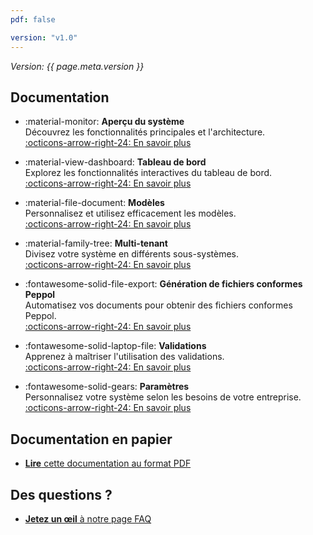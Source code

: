 ```yaml
---
pdf: false

version: "v1.0"
---
```


<span class="version-label">*Version: {{ page.meta.version }}*</span>

## Documentation

<div class="grid cards" markdown>

- :material-monitor: **Aperçu du système**  
  Découvrez les fonctionnalités principales et l'architecture.  
  [:octicons-arrow-right-24: En savoir plus](System%20Overview/index.md)

- :material-view-dashboard: **Tableau de bord**  
  Explorez les fonctionnalités interactives du tableau de bord.  
  [:octicons-arrow-right-24: En savoir plus](System%20Overview/Dashboard.md)

- :material-file-document: **Modèles**  
  Personnalisez et utilisez efficacement les modèles.  
  [:octicons-arrow-right-24: En savoir plus](System%20Overview/Template.md)

- :material-family-tree: **Multi-tenant**  
  Divisez votre système en différents sous-systèmes.  
  [:octicons-arrow-right-24: En savoir plus](Multi%20tenant%20system/index.md)

- :fontawesome-solid-file-export: **Génération de fichiers conformes Peppol**  
  Automatisez vos documents pour obtenir des fichiers conformes Peppol.  
  [:octicons-arrow-right-24: En savoir plus](Peppol/Introduction.md)

- :fontawesome-solid-laptop-file: **Validations**  
  Apprenez à maîtriser l'utilisation des validations.  
  [:octicons-arrow-right-24: En savoir plus](System%20Overview/Validations.md)

- :fontawesome-solid-gears: **Paramètres**  
  Personnalisez votre système selon les besoins de votre entreprise.  
  [:octicons-arrow-right-24: En savoir plus](System%20Overview/Settings.md)

</div>

## Documentation en papier

- [__Lire__ cette documentation au format PDF](./documentation.pdf)

## Des questions ?

- [__Jetez un œil__ à notre page FAQ](FAQ.md)